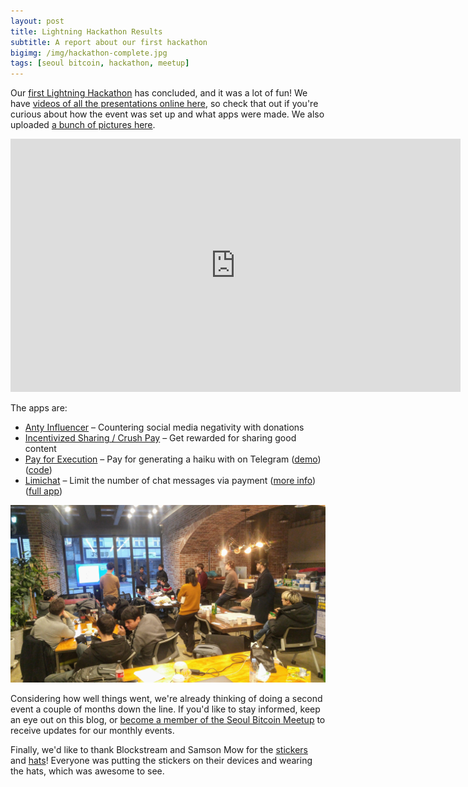 ```yaml
---
layout: post
title: Lightning Hackathon Results
subtitle: A report about our first hackathon
bigimg: /img/hackathon-complete.jpg
tags: [seoul bitcoin, hackathon, meetup]
---
```

Our [first Lightning Hackathon](https://seoulbitcoin.kr/2018-12-05-lightning-hackathon/) has concluded, and it was a lot of fun! We have [videos of all the presentations online here](https://www.youtube.com/watch?v=NQ3dh5KziQU&index=1&list=PL1ag2C4FPqOvEg07XJBSj9x0wRUVv_6kt), so check that out if you're curious about how the event was set up and what apps were made. We also uploaded [a bunch of pictures here](https://www.meetup.com/seoulbitcoin/photos/29573042/).

<iframe width="720" height="405" src="https://www.youtube.com/embed/NQ3dh5KziQU?list=PL1ag2C4FPqOvEg07XJBSj9x0wRUVv_6kt" frameborder="0" allow="accelerometer; autoplay; encrypted-media; gyroscope; picture-in-picture" allowfullscreen></iframe>

The apps are:

- [Anty Influencer](https://www.youtube.com/watch?v=FHdao4kNp3o&index=2&list=PL1ag2C4FPqOvEg07XJBSj9x0wRUVv_6kt) – Countering social media negativity with donations
- [Incentivized Sharing / Crush Pay](https://www.youtube.com/watch?v=CEwRv7qw4fY&index=3&list=PL1ag2C4FPqOvEg07XJBSj9x0wRUVv_6kt) – Get rewarded for sharing good content
- [Pay for Execution](https://www.youtube.com/watch?v=0y_8M2DOtz8&index=4&list=PL1ag2C4FPqOvEg07XJBSj9x0wRUVv_6kt) – Pay for generating a haiku with on Telegram ([demo](https://t.me/lightingNetworkHackathon_bot)) ([code](https://github.com/prokopevaleksey/lightningNetworkHackathon2019january/blob/master/haikuBot.py))
- [Limichat](https://www.youtube.com/watch?v=6kBkCLoLukw&list=PL1ag2C4FPqOvEg07XJBSj9x0wRUVv_6kt&index=5) – Limit the number of chat messages via payment ([more info](https://medium.com/@RubenSomsen/limichat-lightning-chat-app-5540615e8369)) ([full app](https://limichat.herokuapp.com))

![Hackathon in Progress](/img/hackingaway.jpeg)

Considering how well things went, we're already thinking of doing a second event a couple of months down the line. If you'd like to stay informed, keep an eye out on this blog, or [become a member of the Seoul Bitcoin Meetup](https://www.meetup.com/seoulbitcoin) to receive updates for our monthly events.

Finally, we'd like to thank Blockstream and Samson Mow for the [stickers](https://twitter.com/SomsenRuben/status/1074326669345714176) and [hats](https://twitter.com/SomsenRuben/status/1075793069734162433)! Everyone was putting the stickers on their devices and wearing the hats, which was awesome to see.